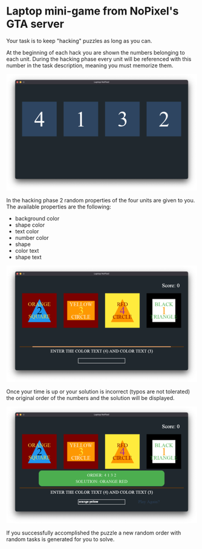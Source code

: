 # Laptop mini-game from NoPixel's GTA server

Your task is to keep "hacking" puzzles as long as you can.

At the beginning of each hack you are shown the numbers belonging to each unit. During the hacking phase every unit will be referenced with this number in the task description, meaning you must memorize them.

![numbers](docs/numbers.png "Unit numbers")

In the hacking phase 2 random properties of the four units are given to you.
The available properties are the following:
- background color
- shape color
- text color
- number color
- shape
- color text
- shape text

![tasks](docs/tasks.png "Assigned tasks")

Once your time is up or your solution is incorrect (typos are not tolerated)
the original order of the numbers and the solution will be displayed.

![solution](docs/solution.png "Solution")

If you successfully accomplished the puzzle a new random
order with random tasks is generated for you to solve.
